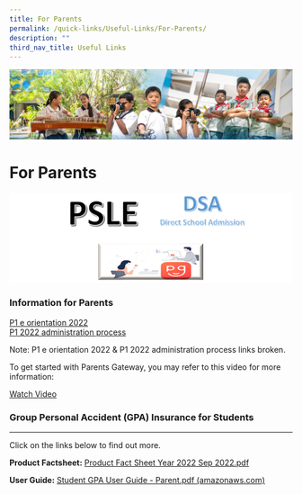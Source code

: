 ```yaml
---
title: For Parents
permalink: /quick-links/Useful-Links/For-Parents/
description: ""
third_nav_title: Useful Links
---
```

![](/images/AboutUs.jpg)


For Parents
===========

![](/images/ForParent.png)

### **Information for Parents**

[P1 e orientation 2022](https://tampinespri.moe.edu.sg/for-parents/p1-e-orientation-2022)  
[P1 2022 administration process](https://tampinespri.moe.edu.sg/for-parents/p1-2022-administration-process)  

Note: P1 e orientation 2022 &amp; P1 2022 administration process links broken.

To get started with Parents Gateway, you may refer to this video for more information:

[Watch Video](https://www.youtube.com/embed/tW9jwyuovOo)


### **Group Personal Accident (GPA) Insurance for Students**
----------------------------------------------------

Click on the links below to find out more.  
  
<b>Product Factsheet:</b>&nbsp;[Product Fact Sheet Year 2022 Sep 2022.pdf](/files/Product%20Fact%20Sheet%20Year%202022%20Sep%202022.pdf)

<b>User Guide:</b>&nbsp;[Student GPA User Guide - Parent.pdf (amazonaws.com)](/files/StudentGPAUserGuide-Parent.pdf)